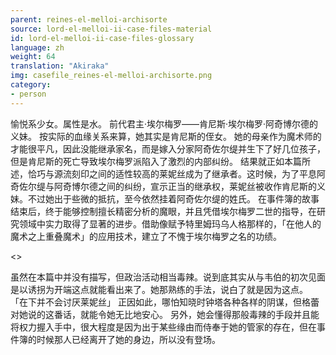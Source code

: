 ```yaml
---
parent: reines-el-melloi-archisorte
source: lord-el-melloi-ii-case-files-material
id: lord-el-melloi-ii-case-files-glossary
language: zh
weight: 64
translation: "Akiraka"
img: casefile_reines-el-melloi-archisorte.png
category:
- person
---
```


愉悦系少女。属性是水。
前代君主·埃尔梅罗——肯尼斯·埃尔梅罗·阿奇博尔德的义妹。
按实际的血缘关系来算，她其实是肯尼斯的侄女。
她的母亲作为魔术师的才能很平凡，因此没能继承家名，而是嫁入分家阿奇佐尔缇并生下了好几位孩子，但是肯尼斯的死亡导致埃尔梅罗派陷入了激烈的内部纠纷。
结果就正如本篇所述，恰巧与源流刻印之间的适性较高的莱妮丝成为了继承者。这时候，为了平息阿奇佐尔缇与阿奇博尔德之间的纠纷，宣示正当的继承权，莱妮丝被收作肯尼斯的义妹。不过她出于些微的抵抗，至今依然挂着阿奇佐尔缇的姓氏。
在事件簿的故事结束后，终于能够控制擅长精密分析的魔眼，并且凭借埃尔梅罗二世的指导，在研究领域中实力取得了显著的进步。借助像赋予特里姆玛乌人格那样的，「在他人的魔术之上重叠魔术」的应用技术，建立了不愧于埃尔梅罗之名的功绩。

<>

虽然在本篇中并没有描写，但政治活动相当毒辣。说到底其实从与韦伯的初次见面是以诱拐为开端这点就能看出来了。她那熟练的手法，说白了就是因为这点。
「在下并不会讨厌莱妮丝」
正因如此，哪怕知晓时钟塔各种各样的阴谋，但格蕾对她说的这番话，就能令她无比地安心。
另外，她会懂得那般毒辣的手段并且能将权力握入手中，很大程度是因为出于某些缘由而侍奉于她的管家的存在，但在事件簿的时候那人已经离开了她的身边，所以没有登场。
